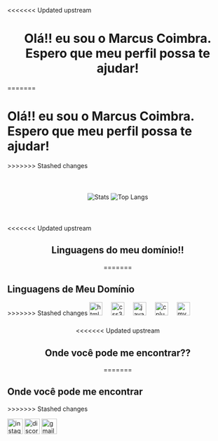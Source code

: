 <<<<<<< Updated upstream
<h1 align="center">Olá!! eu sou o Marcus Coimbra.<br>Espero que meu perfil possa te ajudar!</h1>
=======
<h1 align="left">Olá!! eu sou o Marcus Coimbra. Espero que meu perfil possa te ajudar!</h1>
>>>>>>> Stashed changes

###

<br clear="both">

<div align="center">
  
  ![Stats](https://github-readme-stats.vercel.app/api?username=Marcus-Coimbra&show_icons=true&theme=github_dark&hide_border=true&rank_icon=github&hide=issues)
  ![Top Langs](https://github-readme-stats.vercel.app/api/top-langs/?username=Marcus-Coimbra&layout=compact&theme=github_dark&hide_border=true&hide=portugol)
  
</div>

<br clear="both">

###

<<<<<<< Updated upstream
<div align="center">

  <h2>Linguagens do meu domínio!!</h2>
=======
<div align="left">

  <h2>Linguagens de Meu Domínio</h2>
>>>>>>> Stashed changes

  <img src="https://cdn.jsdelivr.net/gh/devicons/devicon/icons/html5/html5-original.svg" height="30" alt="html5 logo"  />
  <img width="12" />
  <img src="https://cdn.jsdelivr.net/gh/devicons/devicon/icons/css3/css3-original.svg" height="30" alt="css3 logo"  />
  <img width="12" />
  <img src="https://cdn.jsdelivr.net/gh/devicons/devicon/icons/javascript/javascript-original.svg" height="30" alt="javascript logo"  />
  <img width="12" />
  <img src="https://cdn.jsdelivr.net/gh/devicons/devicon/icons/cplusplus/cplusplus-original.svg" height="30" alt="cplusplus logo"  />
  <img width="12" />
  <img src="https://cdn.jsdelivr.net/gh/devicons/devicon/icons/mysql/mysql-original.svg" height="30" alt="mysql logo"  />
</div>

###

<<<<<<< Updated upstream
<div align="center">

  <h2>Onde você pode me encontrar??</h2>
=======
<div align="left">

  <h2>Onde você pode me encontrar</h2>
>>>>>>> Stashed changes

  <a href="https://www.instagram.com/marcus_.coimbra/" target="blank"><img src="https://img.shields.io/static/v1?message=Instagram&logo=instagram&label=&color=E4405F&logoColor=white&labelColor=&style=for-the-badge" height="35" alt="instagram logo"  /></a>
  <a href="https://discord.gg/7vNYaJUe" target="blank"><img src="https://img.shields.io/static/v1?message=Discord&logo=discord&label=&color=7289DA&logoColor=white&labelColor=&style=for-the-badge" height="35" alt="discord logo"  /></a>
  <a href="https://mail.google.com/mail/u/0/#advanced-search/to=vcoimbra829%40gmail.com&query=in%3Asent&isrefinement=true&todisplay=Marcus" target="blank"><img src="https://img.shields.io/static/v1?message=Gmail&logo=gmail&label=&color=D14836&logoColor=white&labelColor=&style=for-the-badge" height="35" alt="gmail logo"  /></a>
</div>
